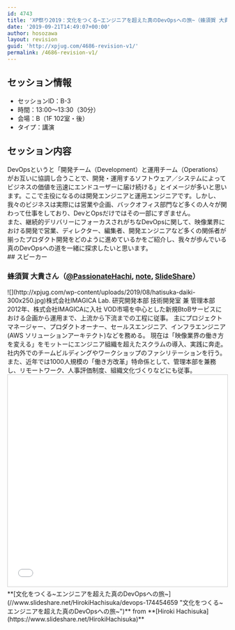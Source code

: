 ```yaml
---
id: 4743
title: 'XP祭り2019：文化をつくる~エンジニアを超えた真のDevOpsへの旅~（蜂須賀 大貴さん）'
date: '2019-09-21T14:49:07+00:00'
author: hosozawa
layout: revision
guid: 'http://xpjug.com/4686-revision-v1/'
permalink: /4686-revision-v1/
---
```


## セッション情報

- セッションID：B-3
- 時間：13:00～13:30（30分）
- 会場：B（1F 102室・後）
- タイプ：講演

## セッション内容

<div><div>DevOpsというと「開発チーム（Development）<wbr></wbr>と運用チーム（Operations）<wbr></wbr>がお互いに協調し合うことで、開発・運用するソフトウェア／<wbr></wbr>システムによってビジネスの価値を迅速にエンドユーザーに届け続<wbr></wbr>ける」とイメージが多いと思います。<wbr></wbr>ここで主役になるのは開発エンジニアと運用エンジニアです。<wbr></wbr>しかし、我々のビジネスは実際には営業や企画、<wbr></wbr>バックオフィス部門など多くの人々が関わって仕事をしており、<wbr></wbr>DevとOpsだけではその一部にすぎません。</div><div>また、<wbr></wbr>継続的デリバリーにフォーカスされがちなDevOpsに関して、<wbr></wbr>映像業界における開発で営業、ディレクター、編集者、<wbr></wbr>開発エンジニアなど多くの関係者が揃ったプロダクト開発をどのよ<wbr></wbr>うに進めているかをご紹介し、<wbr></wbr>我々が歩んでいる真のDevOpsへの道を一緒に探求したいと思<wbr></wbr>います。</div></div>## スピーカー

### 蜂須賀 大貴さん（[@PassionateHachi](https://twitter.com/PassionateHachi), [note](https://note.mu/hiroki_hachisuka), [SlideShare](https://www.slideshare.net/HirokiHachisuka)）

<div class="profile">![](http://xpjug.com/wp-content/uploads/2019/08/hatisuka-daiki-300x250.jpg)株式会社IMAGICA Lab. 研究開発本部 技術開発室 兼 管理本部

<div>2012年、株式会社IMAGICAに入社  
VOD市場を中心とした新規BtoBサービスにおける企画から運<wbr></wbr>用まで、上流から下流までの工程に従事。  
主にプロジェクトマネージャー、プロダクトオーナー、<wbr></wbr>セールスエンジニア、インフラエンジニア(AWS ソリューションアーキテクト)などを務める。  
現在は「映像業界の働き方を変える」<wbr></wbr>をモットーにエンジニア組織を超えたスクラムの導入、<wbr></wbr>実践に奔走。<wbr></wbr>社内外でのチームビルディングやワークショップのファシリテーシ<wbr></wbr>ョンを行う。  
また、近年では1000人規模の「働き方改革」特命係として、<wbr></wbr>管理本部を兼務し、リモートワーク、人事評価制度、<wbr></wbr>組織文化づくりなどにも従事。</div></div>   
<iframe allowfullscreen="allowfullscreen" frameborder="0" height="485" marginheight="0" marginwidth="0" scrolling="no" src="//www.slideshare.net/slideshow/embed_code/key/gBnR66RNobe97x" style="border: 1px solid #CCC; border-width: 1px; margin-bottom: 5px; max-width: 100%;" width="595"> </iframe>

<div style="margin-bottom: 5px;"> **[文化をつくる~エンジニアを超えた真のDevOpsへの旅~](//www.slideshare.net/HirokiHachisuka/devops-174454659 "文化をつくる~エンジニアを超えた真のDevOpsへの旅~")**  from **[Hiroki Hachisuka](https://www.slideshare.net/HirokiHachisuka)**</div>
